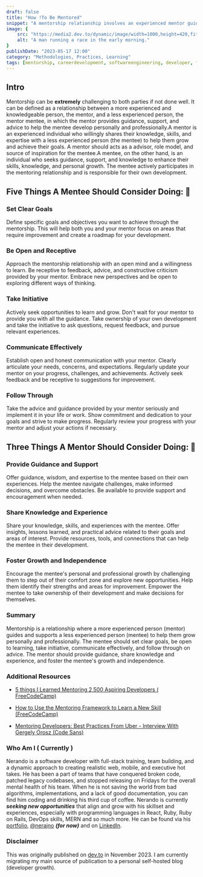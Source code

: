 ```yaml
---
draft: false
title: "How !To Be Mentored"
snippet: "A mentorship relationship involves an experienced mentor guiding a less experienced mentee for personal and professional development. Mentees should focus on five key actions: setting clear goals, being open to learning, taking initiative, communicating effectively, and following through on advice, while mentors should provide guidance, share knowledge, and foster independence. The document concludes with information about Nerando, a full-stack software developer seeking new opportunities, who has experience in team building and various programming technologies including React, Ruby on Rails, and MERN stack."
image: {
    src: "https://media2.dev.to/dynamic/image/width=1000,height=420,fit=cover,gravity=auto,format=auto/https%3A%2F%2Fdev-to-uploads.s3.amazonaws.com%2Fuploads%2Farticles%2Fm6kr0dca8onz5gnyo52d.jpg",
    alt: "A man running a race in the early morning."
}
publishDate: "2023-05-17 12:00"
category: "Methodologies, Practices, Learning"
tags: [mentorship, careerdevelopment, softwareengineering, developer, frontend]
---
```


## Intro
Mentorship can be **extremely** challenging to both parties if not done well. It can be defined as a relationship between a more experienced and knowledgeable person, the mentor, and a less experienced person, the mentor mentee, in which the mentor provides guidance, support, and advice to help the mentee develop personally and professionally.A mentor is an experienced individual who willingly shares their knowledge, skills, and expertise with a less experienced person (the mentee) to help them grow and achieve their goals. A mentor should acts as a advisor, role model, and source of inspiration for the mentee.A mentee, on the other hand, is an individual who seeks guidance, support, and knowledge to enhance their skills, knowledge, and personal growth. The mentee actively participates in the mentoring relationship and is responsible for their own development.

## Five Things A Mentee Should Consider Doing: 🧐


### Set Clear Goals
Define specific goals and objectives you want to achieve through the mentorship. This will help both you and your mentor focus on areas that require improvement and create a roadmap for your development.

### Be Open and Receptive
Approach the mentorship relationship with an open mind and a willingness to learn. Be receptive to feedback, advice, and constructive criticism provided by your mentor. Embrace new perspectives and be open to exploring different ways of thinking.

###  Take Initiative
Actively seek opportunities to learn and grow. Don't wait for your mentor to provide you with all the guidance. Take ownership of your own development and take the initiative to ask questions, request feedback, and pursue relevant experiences.

### Communicate Effectively
Establish open and honest communication with your mentor. Clearly articulate your needs, concerns, and expectations. Regularly update your mentor on your progress, challenges, and achievements. Actively seek feedback and be receptive to suggestions for improvement.

### Follow Through
Take the advice and guidance provided by your mentor seriously and implement it in your life or work. Show commitment and dedication to your goals and strive to make progress. Regularly review your progress with your mentor and adjust your actions if necessary.

## Three Things A Mentor Should Consider Doing: 🧐

### Provide Guidance and Support
 Offer guidance, wisdom, and expertise to the mentee based on their own experiences. Help the mentee navigate challenges, make informed decisions, and overcome obstacles. Be available to provide support and encouragement when needed.

### Share Knowledge and Experience
 Share your knowledge, skills, and experiences with the mentee. Offer insights, lessons learned, and practical advice related to their goals and areas of interest. Provide resources, tools, and connections that can help the mentee in their development.

### Foster Growth and Independence
Encourage the mentee's personal and professional growth by challenging them to step out of their comfort zone and explore new opportunities. Help them identify their strengths and areas for improvement. Empower the mentee to take ownership of their development and make decisions for themselves.

### Summary
Mentorship is a relationship where a more experienced person (mentor) guides and supports a less experienced person (mentee) to help them grow personally and professionally. The mentee should set clear goals, be open to learning, take initiative, communicate effectively, and follow through on advice. The mentor should provide guidance, share knowledge and experience, and foster the mentee's growth and independence.

### Additional Resources
- [5 things I Learned Mentoring 2,500 Aspiring Developers ( FreeCodeCamp)](https://www.freecodecamp.org/news/5-mentorship-learnings/)

- [How to Use the Mentoring Framework to Learn a New Skill (FreeCodeCamp)](https://www.freecodecamp.org/news/the-mentoring-framework/)

- [Mentoring Developers: Best Practices From Uber - Interview With Gergely Orosz (Code Sans)](https://codingsans.com/blog/mentoring-developers)

### Who Am I ( Currently )

Nerando is a software developer with full-stack training, team building, and a dynamic approach to creating realistic web, mobile, and executive hot takes. He has been a part of teams that have conquered broken code, patched legacy codebases, and stopped releasing on Fridays for the overall mental health of his team. When he is not saving the world from bad algorithms, implementations, and a lack of good documentation, you can find him coding and drinking his third cup of coffee.
     Nerando is currently **_seeking new opportunities_** that align and grow with his skillset and experiences, especially with programming languages in React, Ruby, Ruby on Rails, DevOps skills, MERN and so much more. He can be found via his [portfolio](https://developindvlpr.com/),
[@nerajno](https://twitter.com/nerajno) **_(for now)_** and on [LinkedIn](https://www.linkedin.com/in/nerando-johnson/).


### Disclaimer
This was originally published on [dev.to](https://dev.to/nerajno/how-to-be-mentored-2nmh) in November 2023. I am currently migrating my main source of publication to a personal self-hosted blog (developer growth).
